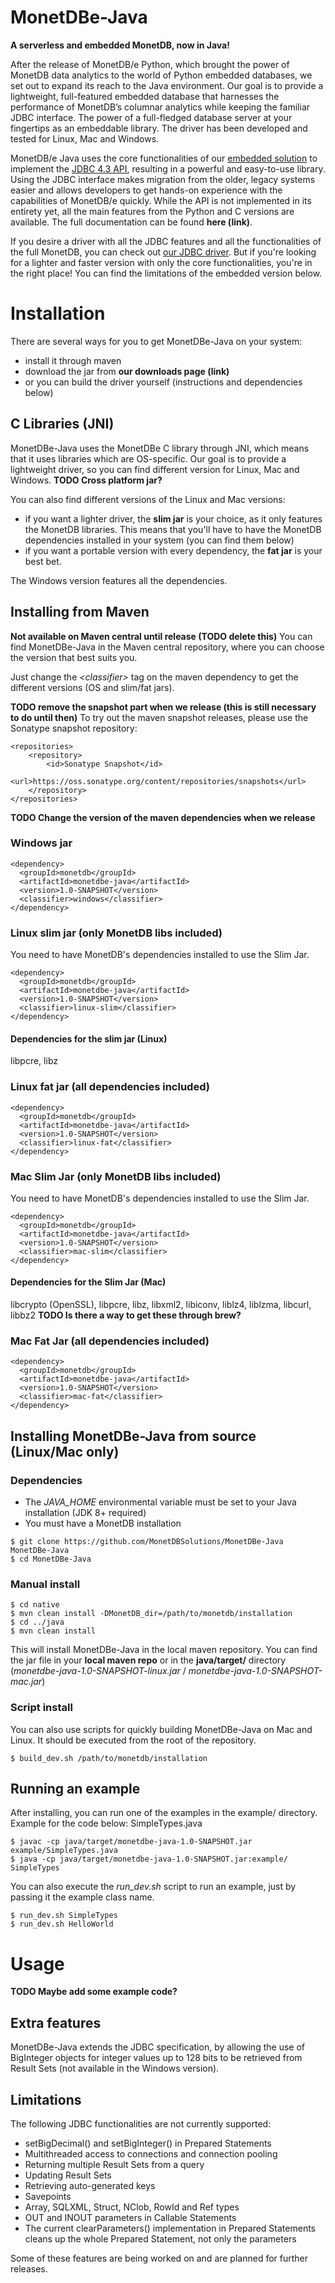 # MonetDBe-Java
**A serverless and embedded MonetDB, now in Java!**

After the release of MonetDB/e Python, which brought the power of MonetDB data analytics to the world of Python embedded databases, we set out to expand its reach to the Java environment. Our goal is to provide a lightweight, full-featured embedded database that harnesses the performance of MonetDB’s columnar analytics while keeping the familiar JDBC interface. The power of a full-fledged database server at your fingertips as an embeddable library. The driver has been developed and tested for Linux, Mac and Windows.

MonetDB/e Java uses the core functionalities of our [embedded solution](https://www.monetdb.org/index.php/blog/MonetDBe-a-mature-embedded-SQL-DBMS) to implement the [JDBC 4.3 API](https://docs.oracle.com/javase/9/docs/api/java/sql/package-summary.html), resulting in a powerful and easy-to-use library. Using the JDBC interface makes migration from the older, legacy systems easier and allows developers to get hands-on experience with the capabilities of MonetDB/e quickly. While the API is not implemented in its entirety yet, all the main features from the Python and C versions are available. The full documentation can be found **here (link)**.

If you desire a driver with all the JDBC features and all the functionalities of the full MonetDB, you can check out [our JDBC driver](https://www.monetdb.org/Documentation/SQLreference/Programming/JDBC). But if you're looking for a lighter and faster version with only the core functionalities, you're in the right place! You can find the limitations of the embedded version below.

# Installation
There are several ways for you to get MonetDBe-Java on your system: 
- install it through maven
- download the jar from **our downloads page (link)** 
- or you can build the driver yourself (instructions and dependencies below)

## C Libraries (JNI)
MonetDBe-Java uses the MonetDBe C library through JNI, which means that it uses libraries which are OS-specific. Our goal is to provide a lightweight driver, so you can find different version for Linux, Mac and Windows. **TODO Cross platform jar?**

You can also find different versions of the Linux and Mac versions: 
- if you want a lighter driver, the **slim jar** is your choice, as it only features the MonetDB libraries. This means that you'll have to have the MonetDB dependencies installed in your system (you can find them below)
- if you want a portable version with every dependency, the **fat jar** is your best bet.

The Windows version features all the dependencies.

## Installing from Maven
**Not available on Maven central until release (TODO delete this)** You can find MonetDBe-Java in the Maven central repository, where you can choose the version that best suits you.

Just change the *\<classifier\>* tag on the maven dependency to get the different versions (OS and slim/fat jars).

**TODO remove the snapshot part when we release (this is still necessary to do until then)**
To try out the maven snapshot releases, please use the Sonatype snapshot repository:
```
<repositories>
    <repository>
        <id>Sonatype Snapshot</id>
        <url>https://oss.sonatype.org/content/repositories/snapshots</url>
    </repository>
</repositories>
```
**TODO Change the version of the maven dependencies when we release**
### Windows jar
```
<dependency>
  <groupId>monetdb</groupId>
  <artifactId>monetdbe-java</artifactId>
  <version>1.0-SNAPSHOT</version>
  <classifier>windows</classifier>
</dependency>
```
### Linux slim jar (only MonetDB libs included)
You need to have MonetDB's dependencies installed to use the Slim Jar.
```
<dependency>
  <groupId>monetdb</groupId>
  <artifactId>monetdbe-java</artifactId>
  <version>1.0-SNAPSHOT</version>
  <classifier>linux-slim</classifier>
</dependency>
```
#### Dependencies for the slim jar (Linux)
libpcre, libz

### Linux fat jar (all dependencies included)
```
<dependency>
  <groupId>monetdb</groupId>
  <artifactId>monetdbe-java</artifactId>
  <version>1.0-SNAPSHOT</version>
  <classifier>linux-fat</classifier>
</dependency>
```
### Mac Slim Jar (only MonetDB libs included)
You need to have MonetDB's dependencies installed to use the Slim Jar.
```
<dependency>
  <groupId>monetdb</groupId>
  <artifactId>monetdbe-java</artifactId>
  <version>1.0-SNAPSHOT</version>
  <classifier>mac-slim</classifier>
</dependency>
```
#### Dependencies for the Slim Jar (Mac)
libcrypto (OpenSSL), libpcre, libz, libxml2, libiconv, liblz4, liblzma, libcurl, libbz2
**TODO Is there a way to get these through brew?**

### Mac Fat Jar (all dependencies included)
```
<dependency>
  <groupId>monetdb</groupId>
  <artifactId>monetdbe-java</artifactId>
  <version>1.0-SNAPSHOT</version>
  <classifier>mac-fat</classifier>
</dependency>
```

## Installing MonetDBe-Java from source (Linux/Mac only)
### Dependencies
- The *JAVA_HOME* environmental variable must be set to your Java installation (JDK 8+ required)
- You must have a MonetDB installation
```
$ git clone https://github.com/MonetDBSolutions/MonetDBe-Java MonetDBe-Java
$ cd MonetDBe-Java
```
### Manual install
```
$ cd native
$ mvn clean install -DMonetDB_dir=/path/to/monetdb/installation
$ cd ../java
$ mvn clean install
```
This will install MonetDBe-Java in the local maven repository.
You can find the jar file in your **local maven repo** or in the **java/target/** directory (*monetdbe-java-1.0-SNAPSHOT-linux.jar* / *monetdbe-java-1.0-SNAPSHOT-mac.jar*)

### Script install
You can also use scripts for quickly building MonetDBe-Java on Mac and Linux.
It should be executed from the root of the repository.
```
$ build_dev.sh /path/to/monetdb/installation
```

## Running an example
After installing, you can run one of the examples in the example/ directory.
Example for the code below: SimpleTypes.java
```
$ javac -cp java/target/monetdbe-java-1.0-SNAPSHOT.jar example/SimpleTypes.java
$ java -cp java/target/monetdbe-java-1.0-SNAPSHOT.jar:example/ SimpleTypes
```

You can also execute the *run_dev.sh* script to run an example, just by passing it the example class name.
```
$ run_dev.sh SimpleTypes
$ run_dev.sh HelloWorld
```

# Usage

**TODO Maybe add some example code?**

## Extra features
MonetDBe-Java extends the JDBC specification, by allowing the use of BigInteger objects for integer values up to 128 bits to be retrieved from Result Sets (not available in the Windows version).

## Limitations
The following JDBC functionalities are not currently supported:
- setBigDecimal() and setBigInteger() in Prepared Statements
- Multithreaded access to connections and connection pooling
- Returning multiple Result Sets from a query
- Updating Result Sets
- Retrieving auto-generated keys
- Savepoints
- Array, SQLXML, Struct, NClob, RowId and Ref types
- OUT and INOUT parameters in Callable Statements
- The current clearParameters() implementation in Prepared Statements cleans up the whole Prepared Statement, not only the parameters

Some of these features are being worked on and are planned for further releases.
